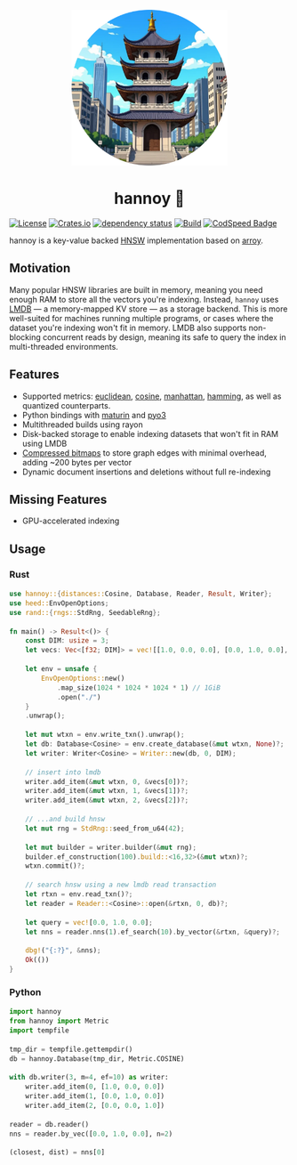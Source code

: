<p align="center"><img width="280px" title="this is a cowboy bebop ref" src="assets/hanoi_new.png"></a>
<h1 align="center">hannoy 🗼</h1>

[![License](https://img.shields.io/badge/license-MIT-green)](LICENSE)
[![Crates.io](https://img.shields.io/crates/v/hannoy)](https://crates.io/crates/hannoy)
[![dependency status](https://deps.rs/repo/github/nnethercott/hannoy/status.svg)](https://deps.rs/repo/github/nnethercott/hannoy)
[![Build](https://github.com/nnethercott/hannoy/actions/workflows/rust.yml/badge.svg?event=pull_request)](https://github.com/nnethercott/hannoy/actions/workflows/rust.yml)
[![CodSpeed Badge](https://img.shields.io/endpoint?url=https://codspeed.io/badge.json)](https://codspeed.io/nnethercott/hannoy)

hannoy is a key-value backed [HNSW](https://www.pinecone.io/learn/series/faiss/hnsw/) implementation based on [arroy](https://github.com/meilisearch/arroy).

## Motivation
Many popular HNSW libraries are built in memory, meaning you need enough RAM to store all the vectors you're indexing. Instead, `hannoy` uses [LMDB](https://en.wikipedia.org/wiki/Lightning_Memory-Mapped_Database) — a memory-mapped KV store — as a storage backend. This is more well-suited for machines running multiple programs, or cases where the dataset you're indexing won't fit in memory. LMDB also supports non-blocking concurrent reads by design, meaning its safe to query the index in multi-threaded environments.

## Features
- Supported metrics: [euclidean](https://en.wikipedia.org/wiki/Euclidean_distance#:~:text=In%20mathematics%2C%20the%20Euclidean%20distance,occasionally%20called%20the%20Pythagorean%20distance.), [cosine](https://en.wikipedia.org/wiki/Cosine_similarity#Cosine_distance), [manhattan](https://en.wikipedia.org/wiki/Taxicab_geometry), [hamming](https://en.wikipedia.org/wiki/Hamming_distance), as well as quantized counterparts.
- Python bindings with [maturin](https://github.com/PyO3/maturin) and [pyo3](https://github.com/PyO3/pyo3) 
- Multithreaded builds using rayon
- Disk-backed storage to enable indexing datasets that won't fit in RAM using LMDB
- [Compressed bitmaps](https://github.com/RoaringBitmap/roaring-rs) to store graph edges with minimal overhead, adding ~200 bytes per vector
- Dynamic document insertions and deletions without full re-indexing

## Missing Features
- GPU-accelerated indexing

## Usage
### Rust
```rust
use hannoy::{distances::Cosine, Database, Reader, Result, Writer};
use heed::EnvOpenOptions;
use rand::{rngs::StdRng, SeedableRng};

fn main() -> Result<()> {
    const DIM: usize = 3;
    let vecs: Vec<[f32; DIM]> = vec![[1.0, 0.0, 0.0], [0.0, 1.0, 0.0], [0.0, 0.0, 1.0]];

    let env = unsafe {
        EnvOpenOptions::new()
            .map_size(1024 * 1024 * 1024 * 1) // 1GiB
            .open("./")
    }
    .unwrap();

    let mut wtxn = env.write_txn().unwrap();
    let db: Database<Cosine> = env.create_database(&mut wtxn, None)?;
    let writer: Writer<Cosine> = Writer::new(db, 0, DIM);

    // insert into lmdb
    writer.add_item(&mut wtxn, 0, &vecs[0])?;
    writer.add_item(&mut wtxn, 1, &vecs[1])?;
    writer.add_item(&mut wtxn, 2, &vecs[2])?;

    // ...and build hnsw
    let mut rng = StdRng::seed_from_u64(42);

    let mut builder = writer.builder(&mut rng);
    builder.ef_construction(100).build::<16,32>(&mut wtxn)?;
    wtxn.commit()?;

    // search hnsw using a new lmdb read transaction
    let rtxn = env.read_txn()?;
    let reader = Reader::<Cosine>::open(&rtxn, 0, db)?;

    let query = vec![0.0, 1.0, 0.0];
    let nns = reader.nns(1).ef_search(10).by_vector(&rtxn, &query)?;

    dbg!("{:?}", &nns);
    Ok(())
}
```

### Python
```python
import hannoy
from hannoy import Metric
import tempfile

tmp_dir = tempfile.gettempdir()
db = hannoy.Database(tmp_dir, Metric.COSINE)

with db.writer(3, m=4, ef=10) as writer:
    writer.add_item(0, [1.0, 0.0, 0.0])
    writer.add_item(1, [0.0, 1.0, 0.0])
    writer.add_item(2, [0.0, 0.0, 1.0])

reader = db.reader()
nns = reader.by_vec([0.0, 1.0, 0.0], n=2)

(closest, dist) = nns[0]
```

<!-- ## ideas for improvement -->
<!-- - keep a counter of most frequently accessed nodes during build and make those entry points (e.g. use centroid-like) -->
<!-- - merge upper layers of graph if they only have one element -->
<!-- - product quantization `UnalignedVectorCodec` -->
<!-- - cache layers 1->L in RAM (speeds up M*(L-1) reads) using a hash table storing raw byte offsets and lengths -->
<!-- - *threadpool for `Reader` to parallelize searching neighbours -->
<!---->
<!-- - change Metadata.entry_points from `Vec<u32>` to a `RoaringBitmap` to avoid manually deduplicating entries -->
<!---->
<!-- - TODO: check if using \alpha sng improves recall on incremental builds, e.g. with alpha=1.2 or something (single pass not twice over) -->
<!--   - id *does* but it also increases build time (if used for entire build). also not a magic bullet. -->
<!-- - ask what's wrong with a global pool for doing vector-vector ops and sending back to search thread ? -->
<!-- - could we also reindex points on levels > 0 during incremental build ? -->
<!-- - need to try building whole index, then deleting & inserting instead of 2-phase build -->
